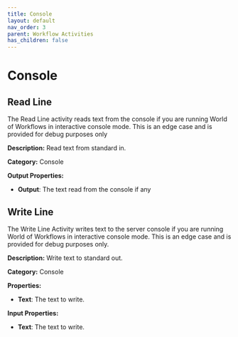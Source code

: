 ```yaml
---
title: Console
layout: default
nav_order: 3
parent: Workflow Activities
has_children: false
---
```


# Console

## Read Line
The Read Line activity reads text from the console if you are running World of Workflows in interactive console mode. This is an edge case and is provided for debug purposes only

**Description:** Read text from standard in.

**Category:** Console


**Output Properties:**
- **Output**: The text read from the console if any

## Write Line
The Write Line Activity writes text to the server console if you are running World of Workflows in interactive console mode. This is an edge case and is provided for debug purposes only.

**Description:** Write text to standard out.

**Category:** Console

**Properties:**
- **Text**: The text to write.

**Input Properties:**
- **Text**: The text to write.
